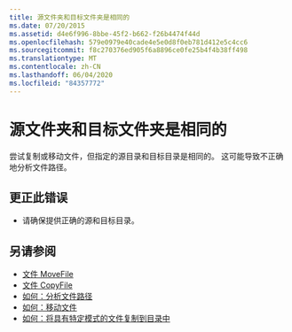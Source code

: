 ```yaml
---
title: 源文件夹和目标文件夹是相同的
ms.date: 07/20/2015
ms.assetid: d4e6f996-8bbe-45f2-b662-f26b4474f44d
ms.openlocfilehash: 579e0979e40cade4e5e0d8f0eb781d412e5c4cc6
ms.sourcegitcommit: f8c270376ed905f6a8896ce0fe25b4f4b38ff498
ms.translationtype: MT
ms.contentlocale: zh-CN
ms.lasthandoff: 06/04/2020
ms.locfileid: "84357772"
---
```

# <a name="source-folder-and-target-folder-are-the-same"></a>源文件夹和目标文件夹是相同的
尝试复制或移动文件，但指定的源目录和目标目录是相同的。 这可能导致不正确地分析文件路径。  
  
## <a name="to-correct-this-error"></a>更正此错误  
  
- 请确保提供正确的源和目标目录。  
  
## <a name="see-also"></a>另请参阅

- [文件 MoveFile](xref:Microsoft.VisualBasic.FileIO.FileSystem.MoveFile%2A)
- [文件 CopyFile](xref:Microsoft.VisualBasic.FileIO.FileSystem.CopyFile%2A)
- [如何：分析文件路径](../developing-apps/programming/drives-directories-files/how-to-parse-file-paths.md)
- [如何：移动文件](../developing-apps/programming/drives-directories-files/how-to-move-a-file.md)
- [如何：将具有特定模式的文件复制到目录中](../developing-apps/programming/drives-directories-files/how-to-copy-files-with-a-specific-pattern-to-a-directory.md)
